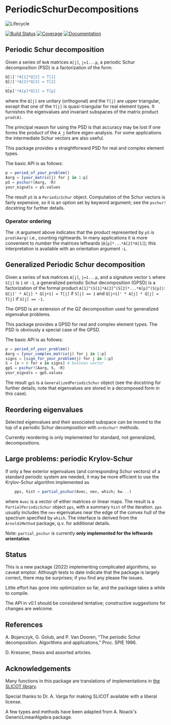 # PeriodicSchurDecompositions

![Lifecycle](https://img.shields.io/badge/lifecycle-experimental-orange.svg)
<!-- ![Lifecycle](https://img.shields.io/badge/lifecycle-maturing-blue.svg) -->
[![Build Status](https://github.com/RalphAS/PeriodicSchurDecompositions.jl/workflows/CI/badge.svg)](https://github.com/RalphAS/PeriodicSchurDecompositions.jl/actions)
[![Coverage](https://codecov.io/gh/RalphAS/PeriodicSchurDecompositions.jl/branch/main/graph/badge.svg)](https://codecov.io/gh/RalphAS/PeriodicSchurDecompositions.jl)
[![Documentation](https://img.shields.io/badge/docs-dev-blue.svg)](https://RalphAS.github.io/PeriodicSchurDecompositions.jl/dev)

## Periodic Schur decomposition

Given a series of `NxN` matrices `A[j]`, `j=1...p`, a periodic Schur decomposition (PSD)
is a factorization of the form:
```julia
Q[1]'*A[1]*Q[2] = T[1]
Q[2]'*A[2]*Q[3] = T[2]
...
Q[p]'*A[p]*Q[1] = T[p]
```
where the `Q[j]` are unitary (orthogonal) and the `T[j]` are upper triangular,
except that one of the `T[j]` is quasi-triangular for real element types.
It furnishes the eigenvalues and invariant subspaces of the matrix product
`prod(A)`.

The principal reason for using the PSD is that accuracy may be lost if one
forms the product of the `A_j` before eigen-analysis. For some applications the
intermediate Schur vectors are also useful.

This package provides a straightforward PSD for real and complex element types.

The basic API is as follows:
```julia
p = period_of_your_problem()
Aarg = [your_matrix(j) for j in 1:p]
pS = pschur!(Aarg, :R)
your_eigvals = pS.values
```
The result `pS` is a `PeriodicSchur` object. Computation of the Schur vectors is
fairly expensive, so it is an option set by keyword argument;
see the `pschur!` docstring for further details.

### Operator ordering
The `:R` argument above indicates that the product represented by `pS` is `prod(Aarg)`
i.e., counting rightwards. In many applications it is more convenient to number
the matrices leftwards (`A[p]*...*A[2]*A[1]`); this interpretation is available
with an orientation argument `:L`.


## Generalized Periodic Schur decomposition
Given a series of `NxN` matrices `A[j]`, `j=1...p`, and a signature vector
`S` where `S[j]` is `1` or `-1`, a generalized periodic Schur decomposition (GPSD)
is a factorization of the formal product `A[1]^(S[1]*A[2]^(S[2]*...*A[p]^(S[p])`:
`Q[j]' * A[j] * Q[j+1] = T[j]` if `S[j] == 1` and
`Q[j+1]' * A[j] * Q[j] = T[j]` if `S[j] == -1`.

The GPSD is an extension of the QZ decomposition used for generalized eigenvalue
problems.

This package provides a GPSD for real and complex element types. The PSD is obviously
a special case of the GPSD.

The basic API is as follows:
```julia
p = period_of_your_problem()
Aarg = [your_complex_matrix(j) for j in 1:p]
signs = [sign_for_your_problem(j) for j in 1:p]
S = [x > 0 for x in signs] # boolean vector
gpS = pschur!(Aarg, S, :R)
your_eigvals = gpS.values
```
The result `gpS` is a `GeneralizedPeriodicSchur` object
(see the docstring for further details; note that eigenvalues are stored in a
decomposed form in this case).

## Reordering eigenvalues

Selected eigenvalues and their associated subspace can be moved to the top of
a periodic Schur decomposition with `ordschur!` methods.

Currently reordering is only implemented for standard, not generalized, decompositions.

## Large problems: periodic Krylov-Schur

If only a few exterior eigenvalues (and corresponding Schur vectors) of a standard
periodic system are needed, it may be
more efficient to use the Krylov-Schur algorithm implemented as

```julia
    pps, hist = partial_pschur(Avec, nev, which; kw...)
```
where `Avec` is a vector of either matrices or linear maps.
The result is a `PartialPeriodicSchur` object `pps`, with a summary `hist` of the iteration.
`pps` usually includes the `nev` eigenvalues near the edge of the convex hull of the
spectrum specified by `which`.
The interface is derived from the `ArnoldiMethod` package,
q.v. for additional details.

Note: `partial_pschur` is currently **only implemented for the leftwards orientation**.

## Status
This is a new package (2022) implementing complicated algorithms, so caveat emptor.
Although tests to date indicate that the package is largely correct, there may be
surprises; if you find any please file issues.

Little effort has gone into optimization so far, and the package takes a while to compile.

The API in v0.1 should be considered tentative; constructive suggestions for changes are
welcome.


## References

A. Bojanczyk, G. Golub, and P. Van Dooren, "The periodic Schur decomposition.
Algorithms and applications," Proc. SPIE 1996.

D. Kressner, thesis and assorted articles.

## Acknowledgements

Many functions in this package are translations of implementations in [the SLICOT library](https://github.com/SLICOT/SLICOT-Reference.git).

Special thanks to Dr. A. Varga for making SLICOT available with a liberal license.

A few types and methods have been adapted from A. Noack's GenericLinearAlgebra package.
